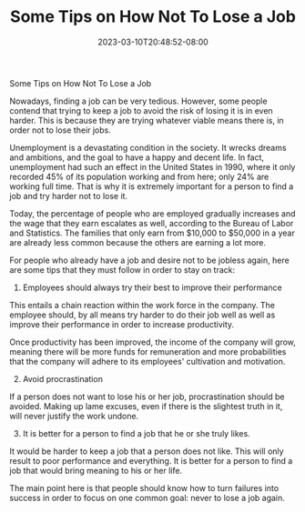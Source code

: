 ﻿---
title: "Some Tips on How Not To Lose a Job"
date: 2023-03-10T20:48:52-08:00
description: "Job Search Tips for Web Success"
featured_image: "/images/Job Search.jpg"
tags: ["Job Search"]
---

Some Tips on How Not To Lose a Job

Nowadays, finding a job can be very tedious. However, some people contend that trying to keep a job to avoid the risk of losing it is in even harder. This is because they are trying whatever viable means there is, in order not to lose their jobs. 

Unemployment is a devastating condition in the society.  It wrecks dreams and ambitions, and the goal to have a happy and decent life. In fact, unemployment had such an effect in the United States in 1990, where it only recorded 45% of its population working and from here; only 24% are working full time. That is why it is extremely important for a person to find a job and try harder not to lose it.

Today, the percentage of people who are employed gradually increases and the wage that they earn escalates as well, according to the Bureau of Labor and Statistics. The families that only earn from $10,000 to $50,000 in a year are already less common because the others are earning a lot more. 

For people who already have a job and desire not to be jobless again, here are some tips that they must follow in order to stay on track:

1. Employees should always try their best to improve their performance

This entails a chain reaction within the work force in the company. The employee should, by all means try harder to do their job well as well as improve their performance in order to increase productivity. 

Once productivity has been improved, the income of the company will grow, meaning there will be more funds for remuneration and more probabilities that the company will adhere to its employees' cultivation and motivation.

2. Avoid procrastination

If a person does not want to lose his or her job, procrastination should be avoided. Making up lame excuses, even if there is the slightest truth in it, will never justify the work undone.

3. It is better for a person to find a job that he or she truly likes.

It would be harder to keep a job that a person does not like. This will only result to poor performance and everything. It is better for a person to find a job that would bring meaning to his or her life.

The main point here is that people should know how to turn failures into success in order to focus on one common goal: never to lose a job again.

